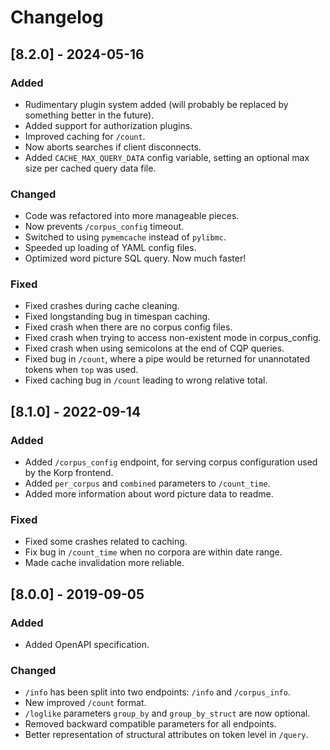 # Changelog

## [8.2.0] - 2024-05-16

### Added

- Rudimentary plugin system added (will probably be replaced by something better in the future).
- Added support for authorization plugins.
- Improved caching for `/count`.
- Now aborts searches if client disconnects.
- Added `CACHE_MAX_QUERY_DATA` config variable, setting an optional max size per cached query data file.

### Changed

- Code was refactored into more manageable pieces.
- Now prevents `/corpus_config` timeout.
- Switched to using `pymemcache` instead of `pylibmc`.
- Speeded up loading of YAML config files.
- Optimized word picture SQL query. Now much faster!

### Fixed

- Fixed crashes during cache cleaning.
- Fixed longstanding bug in timespan caching.
- Fixed crash when there are no corpus config files.
- Fixed crash when trying to access non-existent mode in corpus_config.
- Fixed crash when using semicolons at the end of CQP queries.
- Fixed bug in `/count`, where a pipe would be returned for unannotated tokens when `top` was used.
- Fixed caching bug in `/count` leading to wrong relative total.

## [8.1.0] - 2022-09-14

### Added

- Added `/corpus_config` endpoint, for serving corpus configuration used by the Korp frontend.
- Added `per_corpus` and `combined` parameters to `/count_time`.
- Added more information about word picture data to readme.

### Fixed

- Fixed some crashes related to caching.
- Fix bug in `/count_time` when no corpora are within date range.
- Made cache invalidation more reliable.

## [8.0.0] - 2019-09-05

### Added

- Added OpenAPI specification.

### Changed

- `/info` has been split into two endpoints: `/info` and `/corpus_info`.
- New improved `/count` format.
- `/loglike` parameters `group_by` and `group_by_struct` are now optional.
- Removed backward compatible parameters for all endpoints.
- Better representation of structural attributes on token level in `/query`.
